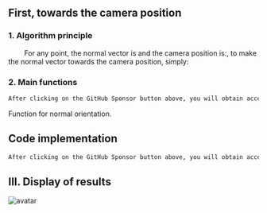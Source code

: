 ##  First, towards the camera position 

###  1. Algorithm principle 

   For any point, the normal vector is and the camera position is:, to make the normal vector towards the camera position, simply:  

###  2. Main functions 

 ```python  
After clicking on the GitHub Sponsor button above, you will obtain access permissions to my private code repository ( https://github.com/slowlon/my_code_bar ) to view this blog code. By searching the code number of this blog, you can find the code you need, code number is: 2024020309574565394
 ```  
Function for normal orientation. 

##  Code implementation 

 ```python  
After clicking on the GitHub Sponsor button above, you will obtain access permissions to my private code repository ( https://github.com/slowlon/my_code_bar ) to view this blog code. By searching the code number of this blog, you can find the code you need, code number is: 2024020309574565394
 ```  
##  III. Display of results 

![avatar]( 65314ca8624f4bc298ad59044c41a13f.png) 

